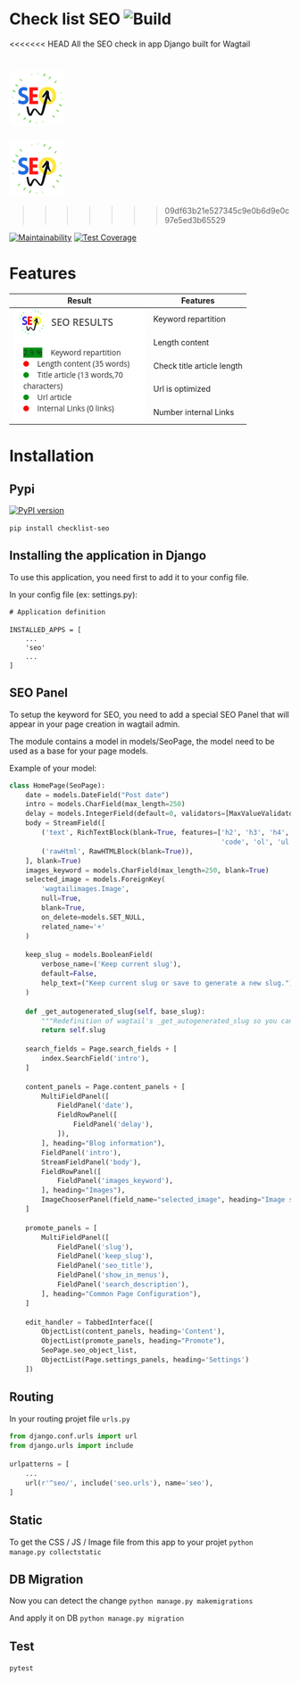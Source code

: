 # Check list SEO ![Build](https://travis-ci.org/itarverne/checklist-seo.svg?branch=master) 

<<<<<<< HEAD
All the SEO check in app Django built for Wagtail

![](./static/images/seo_logo.png)
=======
![](./seo/static/images/seo_logo.png)
>>>>>>> 09df63b21e527345c9e0b6d9e0c97e5ed3b65529

[![Maintainability](https://api.codeclimate.com/v1/badges/1ea9094958cb77a0c1a9/maintainability)](https://codeclimate.com/github/itarverne/checklist-seo/maintainability)
[![Test Coverage](https://api.codeclimate.com/v1/badges/1ea9094958cb77a0c1a9/test_coverage)](https://codeclimate.com/github/itarverne/checklist-seo/test_coverage)

# Features

<table>
    <thead>
        <tr>
            <th>Result</th>
            <th>Features</th>
        </tr>
    </thead>
    <tbody>
        <tr>
            <td rowspan=5><img src="./seo/static/images/seo_panel.png" /></td>
	        <td>Keyword repartition</td>
	    </tr>
	    <tr>
            <td>Length content </td>
	    </tr>
	    <tr>
            <td>Check title article length</td>
	    </tr>
	    <tr>
            <td>Url is optimized</td>
	    </tr>
	    <tr>
            <td>Number internal Links</td>
	    </tr>
    </tbody>
</table>

# Installation

## Pypi

[![PyPI version](https://img.shields.io/pypi/v/checklist-seo)](https://pypi.org/project/checklist-seo/)

`pip install checklist-seo`

## Installing the application in Django

To use this application, you need first to add it to your config file.

In your config file (ex: settings.py):

```
# Application definition

INSTALLED_APPS = [
	...
	'seo'
	...
]
```

## SEO Panel

To setup the keyword for SEO, you need to add a special SEO Panel that will appear in your page creation in wagtail admin.

The module contains a model in models/SeoPage, the model need to be used as a base for your page models.

Example of your model:

```python
class HomePage(SeoPage):
    date = models.DateField("Post date")
    intro = models.CharField(max_length=250)
    delay = models.IntegerField(default=0, validators=[MaxValueValidator(99), MinValueValidator(0)])
    body = StreamField([
        ('text', RichTextBlock(blank=True, features=['h2', 'h3', 'h4', 'bold', 'italic', 'link',
                                                     'code', 'ol', 'ul', 'hr', 'document-link', 'image', 'embed', 'superscript', 'subscript', 'strikethrough', 'blockquote'])),
        ('rawHtml', RawHTMLBlock(blank=True)),
    ], blank=True)
    images_keyword = models.CharField(max_length=250, blank=True)
    selected_image = models.ForeignKey(
        'wagtailimages.Image',
        null=True,
        blank=True,
        on_delete=models.SET_NULL,
        related_name='+'
    )

    keep_slug = models.BooleanField(
        verbose_name=('Keep current slug'),
        default=False,
        help_text=("Keep current slug or save to generate a new slug.")
    )

    def _get_autogenerated_slug(self, base_slug):
        """Redefinition of wagtail's _get_autogenerated_slug so you can use your own slug generator."""
        return self.slug

    search_fields = Page.search_fields + [
        index.SearchField('intro'),
    ]

    content_panels = Page.content_panels + [
        MultiFieldPanel([
            FieldPanel('date'),
            FieldRowPanel([
                FieldPanel('delay'),
            ]),
        ], heading="Blog information"),
        FieldPanel('intro'),
        StreamFieldPanel('body'),
        FieldRowPanel([
            FieldPanel('images_keyword'),
        ], heading="Images"),
        ImageChooserPanel(field_name="selected_image", heading="Image sélectionnée"),
    ]

    promote_panels = [
        MultiFieldPanel([
            FieldPanel('slug'),
            FieldPanel('keep_slug'),
            FieldPanel('seo_title'),
            FieldPanel('show_in_menus'),
            FieldPanel('search_description'),
        ], heading="Common Page Configuration"),
    ]

    edit_handler = TabbedInterface([
        ObjectList(content_panels, heading='Content'),
        ObjectList(promote_panels, heading="Promote"),
        SeoPage.seo_object_list,
        ObjectList(Page.settings_panels, heading='Settings')
    ])
```

## Routing

In your routing projet file `urls.py`
```python
from django.conf.urls import url
from django.urls import include

urlpatterns = [
    ...
    url(r'^seo/', include('seo.urls'), name='seo'),
]
```

## Static

To get the CSS / JS / Image file from this app to your projet
`python manage.py collectstatic`

## DB Migration

Now you can detect the change
`python manage.py makemigrations`

And apply it on DB
`python manage.py migration`


## Test

`pytest`
